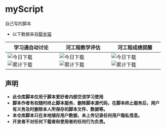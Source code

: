# myScript

自己写的脚本

- 以下数据来自[脚本猫](https://scriptcat.org/users/27321)

|学习通自动讨论|河工程教学评估|河工程成绩提醒|
|---|---|---|
|![今日下载](https://img.shields.io/badge/dynamic/json?color=orange&label=%E4%BB%8A%E6%97%A5%E4%B8%8B%E8%BD%BD&query=%24.data.today_install&url=https%3A%2F%2Fscriptcat.org%2Fapi%2Fv1%2Fscripts%2F225)  ![累计下载](https://img.shields.io/badge/dynamic/json?label=%E7%B4%AF%E8%AE%A1%E4%B8%8B%E8%BD%BD&query=%24.data.total_install&url=https%3A%2F%2Fscriptcat.org%2Fapi%2Fv1%2Fscripts%2F225)|![今日下载](https://img.shields.io/badge/dynamic/json?color=orange&label=%E4%BB%8A%E6%97%A5%E4%B8%8B%E8%BD%BD&query=%24.data.today_install&url=https%3A%2F%2Fscriptcat.org%2Fapi%2Fv1%2Fscripts%2F220)  ![累计下载](https://img.shields.io/badge/dynamic/json?label=%E7%B4%AF%E8%AE%A1%E4%B8%8B%E8%BD%BD&query=%24.data.total_install&url=https%3A%2F%2Fscriptcat.org%2Fapi%2Fv1%2Fscripts%2F220)|![今日下载](https://img.shields.io/badge/dynamic/json?color=orange&label=%E4%BB%8A%E6%97%A5%E4%B8%8B%E8%BD%BD&query=%24.data.today_install&url=https%3A%2F%2Fscriptcat.org%2Fapi%2Fv1%2Fscripts%2F382)  ![累计下载](https://img.shields.io/badge/dynamic/json?label=%E7%B4%AF%E8%AE%A1%E4%B8%8B%E8%BD%BD&query=%24.data.total_install&url=https%3A%2F%2Fscriptcat.org%2Fapi%2Fv1%2Fscripts%2F382)|

## 声明

* **此仓库脚本仅用于脚本爱好者内部交流学习使用**
* **脚本作者有权随时终止脚本服务、删除脚本源代码，在脚本终止服务后，用户有义务及时删除本人所保存的脚本文件、数据等。**
* **本仓库脚本只在本地储存用户数据，未上传记录任何用户隐私信息。**
* **开发者不对任何下载者和使用者的任何行为负责。**
